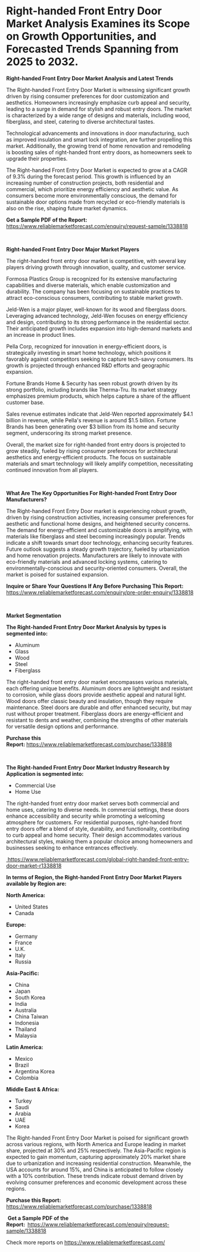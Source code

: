 <p><h1>Right-handed Front Entry Door Market Analysis Examines its Scope on Growth Opportunities, and Forecasted Trends Spanning from 2025 to 2032.</h1></p><p><strong>Right-handed Front Entry Door Market Analysis and Latest Trends</strong></p>
<p><p>The Right-handed Front Entry Door Market is witnessing significant growth driven by rising consumer preferences for door customization and aesthetics. Homeowners increasingly emphasize curb appeal and security, leading to a surge in demand for stylish and robust entry doors. The market is characterized by a wide range of designs and materials, including wood, fiberglass, and steel, catering to diverse architectural tastes.</p><p>Technological advancements and innovations in door manufacturing, such as improved insulation and smart lock integration, are further propelling this market. Additionally, the growing trend of home renovation and remodeling is boosting sales of right-handed front entry doors, as homeowners seek to upgrade their properties.</p><p>The Right-handed Front Entry Door Market is expected to grow at a CAGR of 9.3% during the forecast period. This growth is influenced by an increasing number of construction projects, both residential and commercial, which prioritize energy efficiency and aesthetic value. As consumers become more environmentally conscious, the demand for sustainable door options made from recycled or eco-friendly materials is also on the rise, shaping future market dynamics.</p></p>
<p><strong>Get a Sample PDF of the Report:&nbsp;</strong> <a href="https://www.reliablemarketforecast.com/enquiry/request-sample/1338818?utm_campaign=1134&utm_medium=2&utm_source=Github&utm_content=ia&utm_term=08012025&utm_id=right-handed-front-entry-door">https://www.reliablemarketforecast.com/enquiry/request-sample/1338818</a></p>
<p>&nbsp;</p>
<p><strong>Right-handed Front Entry Door Major Market Players</strong></p>
<p><p>The right-handed front entry door market is competitive, with several key players driving growth through innovation, quality, and customer service. </p><p>Formosa Plastics Group is recognized for its extensive manufacturing capabilities and diverse materials, which enable customization and durability. The company has been focusing on sustainable practices to attract eco-conscious consumers, contributing to stable market growth.</p><p>Jeld-Wen is a major player, well-known for its wood and fiberglass doors. Leveraging advanced technology, Jeld-Wen focuses on energy efficiency and design, contributing to its strong performance in the residential sector. Their anticipated growth includes expansion into high-demand markets and an increase in product lines.</p><p>Pella Corp, recognized for innovation in energy-efficient doors, is strategically investing in smart home technology, which positions it favorably against competitors seeking to capture tech-savvy consumers. Its growth is projected through enhanced R&D efforts and geographic expansion.</p><p>Fortune Brands Home & Security has seen robust growth driven by its strong portfolio, including brands like Therma-Tru. Its market strategy emphasizes premium products, which helps capture a share of the affluent customer base.</p><p>Sales revenue estimates indicate that Jeld-Wen reported approximately $4.1 billion in revenue, while Pella's revenue is around $1.5 billion. Fortune Brands has been generating over $3 billion from its home and security segment, underscoring its strong market presence.</p><p>Overall, the market size for right-handed front entry doors is projected to grow steadily, fueled by rising consumer preferences for architectural aesthetics and energy-efficient products. The focus on sustainable materials and smart technology will likely amplify competition, necessitating continued innovation from all players.</p></p>
<p>&nbsp;</p>
<p><strong>What Are The Key Opportunities For Right-handed Front Entry Door Manufacturers?</strong></p>
<p><p>The Right-handed Front Entry Door market is experiencing robust growth, driven by rising construction activities, increasing consumer preferences for aesthetic and functional home designs, and heightened security concerns. The demand for energy-efficient and customizable doors is amplifying, with materials like fiberglass and steel becoming increasingly popular. Trends indicate a shift towards smart door technology, enhancing security features. Future outlook suggests a steady growth trajectory, fueled by urbanization and home renovation projects. Manufacturers are likely to innovate with eco-friendly materials and advanced locking systems, catering to environmentally-conscious and security-oriented consumers. Overall, the market is poised for sustained expansion.</p></p>
<p><strong>Inquire or Share Your Questions If Any Before Purchasing This Report:</strong> <a href="https://www.reliablemarketforecast.com/enquiry/pre-order-enquiry/1338818?utm_campaign=1134&utm_medium=2&utm_source=Github&utm_content=ia&utm_term=08012025&utm_id=right-handed-front-entry-door">https://www.reliablemarketforecast.com/enquiry/pre-order-enquiry/1338818</a></p>
<p>&nbsp;</p>
<p><strong>Market Segmentation</strong></p>
<p><strong>The Right-handed Front Entry Door Market Analysis by types is segmented into:</strong></p>
<p><ul><li>Aluminum</li><li>Glass</li><li>Wood</li><li>Steel</li><li>Fiberglass</li></ul></p>
<p><p>The right-handed front entry door market encompasses various materials, each offering unique benefits. Aluminum doors are lightweight and resistant to corrosion, while glass doors provide aesthetic appeal and natural light. Wood doors offer classic beauty and insulation, though they require maintenance. Steel doors are durable and offer enhanced security, but may rust without proper treatment. Fiberglass doors are energy-efficient and resistant to dents and weather, combining the strengths of other materials for versatile design options and performance.</p></p>
<p><strong>Purchase this Report:&nbsp;</strong><a href="https://www.reliablemarketforecast.com/purchase/1338818?utm_campaign=1134&utm_medium=2&utm_source=Github&utm_content=ia&utm_term=08012025&utm_id=right-handed-front-entry-door">https://www.reliablemarketforecast.com/purchase/1338818</a></p>
<p>&nbsp;</p>
<p><strong>The Right-handed Front Entry Door Market Industry Research by Application is segmented into:</strong></p>
<p><ul><li>Commercial Use</li><li>Home Use</li></ul></p>
<p><p>The right-handed front entry door market serves both commercial and home uses, catering to diverse needs. In commercial settings, these doors enhance accessibility and security while promoting a welcoming atmosphere for customers. For residential purposes, right-handed front entry doors offer a blend of style, durability, and functionality, contributing to curb appeal and home security. Their design accommodates various architectural styles, making them a popular choice among homeowners and businesses seeking to enhance entrances effectively.</p></p>
<p><a href="https://www.reliablemarketforecast.com/global-right-handed-front-entry-door-market-r1338818?utm_campaign=1134&utm_medium=2&utm_source=Github&utm_content=ia&utm_term=08012025&utm_id=right-handed-front-entry-door">&nbsp;https://www.reliablemarketforecast.com/global-right-handed-front-entry-door-market-r1338818</a></p>
<p><strong>In terms of Region, the Right-handed Front Entry Door Market Players available by Region are:</strong></p>
<p>
    <p> <strong> North America: </strong>
        <ul>
            <li>United States</li>
            <li>Canada</li>
        </ul>
        </p> 
    <p> <strong> Europe: </strong>
        <ul>
            <li>Germany</li>
            <li>France</li>
            <li>U.K.</li>
            <li>Italy</li>
            <li>Russia</li>
        </ul>
        </p> 
    <p> <strong> Asia-Pacific: </strong>
        <ul>
            <li>China</li>
            <li>Japan</li>
            <li>South Korea</li>
            <li>India</li>
            <li>Australia</li>
            <li>China Taiwan</li>
            <li>Indonesia</li>
            <li>Thailand</li>
            <li>Malaysia</li>
        </ul>
        </p> 
    <p> <strong> Latin America: </strong>
        <ul>
            <li>Mexico</li>
            <li>Brazil</li>
            <li>Argentina Korea</li>
            <li>Colombia</li>
        </ul>
        </p> 
    <p> <strong> Middle East & Africa: </strong>
        <ul>
            <li>Turkey</li>
            <li>Saudi</li>
            <li>Arabia</li>
            <li>UAE</li>
            <li>Korea</li>
        </ul>
    </p>
    </p>
<p><p>The Right-handed Front Entry Door Market is poised for significant growth across various regions, with North America and Europe leading in market share, projected at 30% and 25% respectively. The Asia-Pacific region is expected to gain momentum, capturing approximately 20% market share due to urbanization and increasing residential construction. Meanwhile, the USA accounts for around 15%, and China is anticipated to follow closely with a 10% contribution. These trends indicate robust demand driven by evolving consumer preferences and economic development across these regions.</p></p>
<p><strong>Purchase this Report: </strong><a href="https://www.reliablemarketforecast.com/purchase/1338818?utm_campaign=1134&utm_medium=2&utm_source=Github&utm_content=ia&utm_term=08012025&utm_id=right-handed-front-entry-door">https://www.reliablemarketforecast.com/purchase/1338818</a></p>
<p>&nbsp;<strong>Get a Sample PDF of the Report:&nbsp;&nbsp;</strong><a href="https://www.reliablemarketforecast.com/enquiry/request-sample/1338818?utm_campaign=1134&utm_medium=2&utm_source=Github&utm_content=ia&utm_term=08012025&utm_id=right-handed-front-entry-door">https://www.reliablemarketforecast.com/enquiry/request-sample/1338818</a></p>
<p><strong></strong></p>
<p>Check more reports on <a href="https://www.reliablemarketforecast.com/?utm_campaign=1134&utm_medium=2&utm_source=Github&utm_content=ia&utm_term=08012025&utm_id=right-handed-front-entry-door">https://www.reliablemarketforecast.com/</a></p>